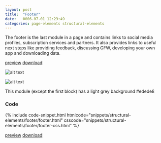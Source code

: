 ```yaml
---
layout: post
title:  "Footer"
date:   0006-07-01 12:23:49
categories: page-elements structural-elements
---
```


The footer is the last module in a page and contains links to social media profiles, subscription services and partners. It also provides links to useful next steps like providing feedback, discussing GFW, developing your own app and downloading data.

<a class="btn btn--preview" target="_blank" href="{{site.url}}gfw-style-guides/downloads/structural-elements/footer/index.html">preview</a>
<a class="btn btn--download" download="footer.zip" href="{{site.url}}gfw-style-guides/downloads/structural-elements/footer/footer.zip">download</a>

![alt text][footer]

![alt text][footer-structure]

This module (except the first block) has a light grey background #edede8

### Code

<div id="code-snippet-box1" class="code-snippet-box">
  {% include code-snippet.html htmlcode="snippets/structural-elements/footer/footer.html" csscode="snippets/structural-elements/footer/footer-css.html" %}
</div>

<a class="btn btn--preview" target="_blank" href="{{site.url}}gfw-style-guides/downloads/structural-elements/footer/index.html">preview</a>
<a class="btn btn--download" download="footer.zip" href="{{site.url}}gfw-style-guides/downloads/structural-elements/footer/footer.zip">download</a>


[footer]: /gfw-style-guides/images/posts/structural-elements/footer/09-01-footer.png "footer"
[footer-structure]: /gfw-style-guides/images/posts/structural-elements/footer/09-02-footer-structure.png "footer structure"
